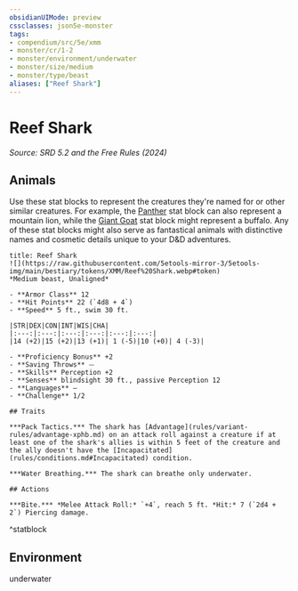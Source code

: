 ```yaml
---
obsidianUIMode: preview
cssclasses: json5e-monster
tags:
- compendium/src/5e/xmm
- monster/cr/1-2
- monster/environment/underwater
- monster/size/medium
- monster/type/beast
aliases: ["Reef Shark"]
---
```

# Reef Shark
*Source: SRD 5.2 and the Free Rules (2024)*  

## Animals

Use these stat blocks to represent the creatures they're named for or other similar creatures. For example, the [Panther](compendium/bestiary/beast/panther-xmm.md) stat block can also represent a mountain lion, while the [Giant Goat](compendium/bestiary/beast/giant-goat-xmm.md) stat block might represent a buffalo. Any of these stat blocks might also serve as fantastical animals with distinctive names and cosmetic details unique to your D&D adventures.

```ad-statblock
title: Reef Shark
![](https://raw.githubusercontent.com/5etools-mirror-3/5etools-img/main/bestiary/tokens/XMM/Reef%20Shark.webp#token)
*Medium beast, Unaligned*

- **Armor Class** 12
- **Hit Points** 22 (`4d8 + 4`)
- **Speed** 5 ft., swim 30 ft.

|STR|DEX|CON|INT|WIS|CHA|
|:---:|:---:|:---:|:---:|:---:|:---:|
|14 (+2)|15 (+2)|13 (+1)| 1 (-5)|10 (+0)| 4 (-3)|

- **Proficiency Bonus** +2
- **Saving Throws** ⏤
- **Skills** Perception +2
- **Senses** blindsight 30 ft., passive Perception 12
- **Languages** —
- **Challenge** 1/2

## Traits

***Pack Tactics.*** The shark has [Advantage](rules/variant-rules/advantage-xphb.md) on an attack roll against a creature if at least one of the shark's allies is within 5 feet of the creature and the ally doesn't have the [Incapacitated](rules/conditions.md#Incapacitated) condition.

***Water Breathing.*** The shark can breathe only underwater.

## Actions

***Bite.*** *Melee Attack Roll:* `+4`, reach 5 ft. *Hit:* 7 (`2d4 + 2`) Piercing damage.
```
^statblock

## Environment

underwater